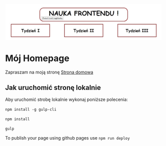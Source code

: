 ![Homepage screenshot](github/index_screenshot.JPG)

# Mój Homepage

Zapraszam na moją stronę [Strona domowa](https://michalfrelik.github.io/homepage-gulp/)

## Jak uruchomić stronę lokalnie

Aby uruchomić strobę lokalnie wykonaj poniższe polecenia:

`npm install -g gulp-cli`

`npm install`

`gulp`

To publish your page using github pages use `npm run deploy`
